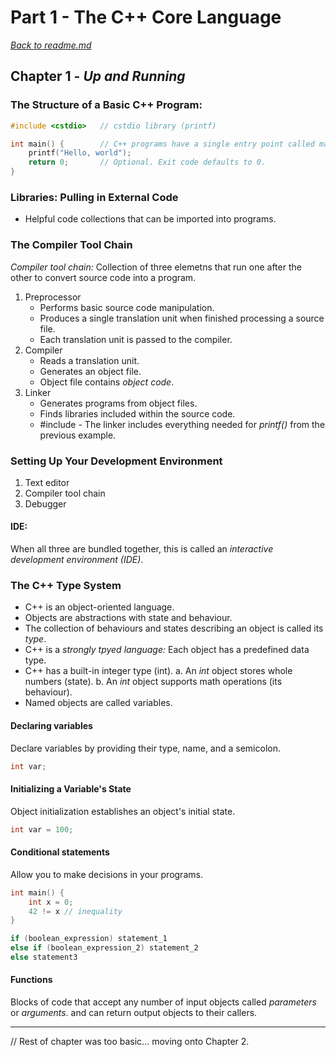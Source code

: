 # Part 1 - The C++ Core Language

[*Back to readme.md*](../readme.md)

## Chapter 1 - _Up and Running_

### The Structure of a Basic C++ Program:

```cpp
#include <cstdio>   // cstdio library (printf)

int main() {        // C++ programs have a single entry point called main()
    printf("Hello, world");
    return 0;       // Optional. Exit code defaults to 0.
}
```

### Libraries: Pulling in External Code

- Helpful code collections that can be imported into programs.

### The Compiler Tool Chain

*Compiler tool chain:* Collection of three elemetns that run one after the other to convert source code into a program.

1. Preprocessor
    - Performs basic source code manipulation.
    - Produces a single translation unit when finished processing a source file.
    - Each translation unit is passed to the compiler.
2. Compiler
    - Reads a translation unit.
    - Generates an object file.
    - Object file contains *object code*.
3. Linker
    - Generates programs from object files.
    - Finds libraries included within the source code.
    - #include <cstdio> - The linker includes everything needed for *printf()* from the previous example.

### Setting Up Your Development Environment

1. Text editor
2. Compiler tool chain
3. Debugger

#### IDE:
When all three are bundled together, this is called an *interactive development environment (IDE)*.

### The C++ Type System

- C++ is an object-oriented language.
- Objects are abstractions with state and behaviour.
- The collection of behaviours and states describing an object is called its *type*.
- C++ is a *strongly tpyed language:* Each object has a predefined data type.
- C++ has a built-in integer type (int).
    a. An *int* object stores whole numbers (state).
    b. An *int* object supports math operations (its behaviour).
- Named objects are called variables.

#### Declaring variables

Declare variables by providing their type, name, and a semicolon.

```cpp
int var;
```

#### Initializing a Variable's State

Object initialization establishes an object's initial state.

```cpp
int var = 100;
```

#### Conditional statements

Allow you to make decisions in your programs.

```cpp
int main() {
    int x = 0;
    42 != x // inequality
}
```

```cpp
if (boolean_expression) statement_1
else if (boolean_expression_2) statement_2
else statement3
```

#### Functions

Blocks of code that accept any number of input objects called *parameters* or *arguments*. and can return output objects to their callers.

---

// Rest of chapter was too basic... moving onto Chapter 2.
